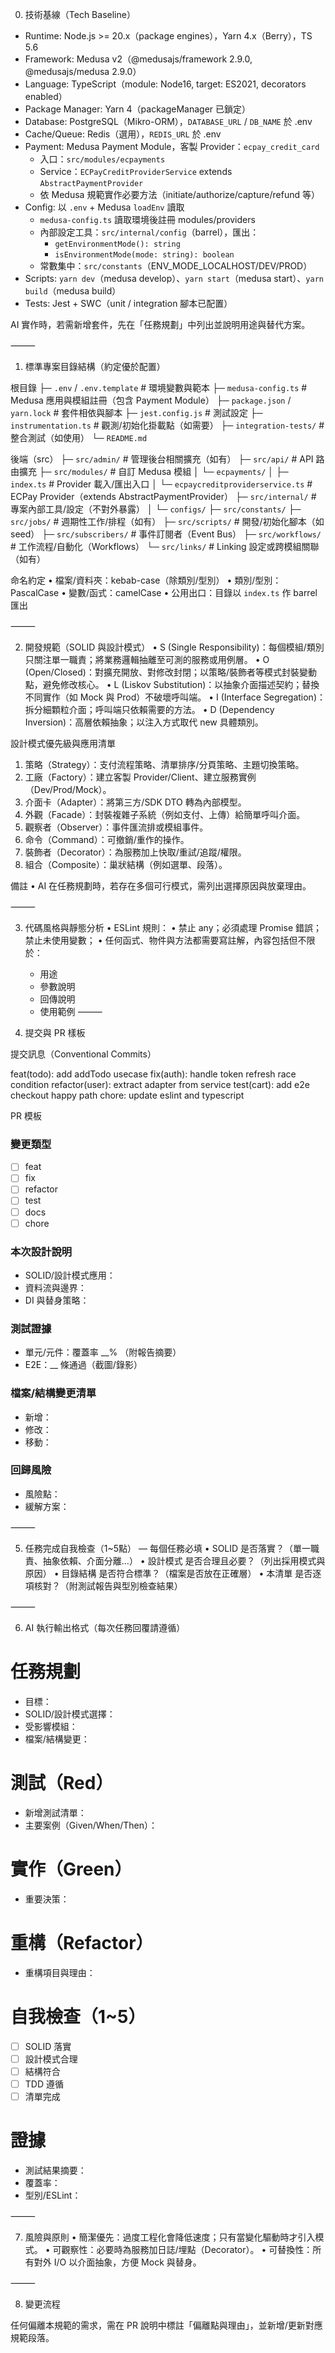 0. 技術基線（Tech Baseline）

- Runtime: Node.js >= 20.x（package engines），Yarn 4.x（Berry），TS 5.6
- Framework: Medusa v2（@medusajs/framework 2.9.0, @medusajs/medusa 2.9.0）
- Language: TypeScript（module: Node16, target: ES2021, decorators enabled）
- Package Manager: Yarn 4（packageManager 已鎖定）
- Database: PostgreSQL（Mikro-ORM），`DATABASE_URL` / `DB_NAME` 於 .env
- Cache/Queue: Redis（選用），`REDIS_URL` 於 .env
- Payment: Medusa Payment Module，客製 Provider：`ecpay_credit_card`
  - 入口：`src/modules/ecpayments`
  - Service：`ECPayCreditProviderService` extends `AbstractPaymentProvider`
  - 依 Medusa 規範實作必要方法（initiate/authorize/capture/refund 等）
- Config: 以 `.env` + Medusa `loadEnv` 讀取
  - `medusa-config.ts` 讀取環境後註冊 modules/providers
  - 內部設定工具：`src/internal/config`（barrel），匯出：
    - `getEnvironmentMode(): string`
    - `isEnvironmentMode(mode: string): boolean`
  - 常數集中：`src/constants`（ENV_MODE_LOCALHOST/DEV/PROD）
- Scripts: `yarn dev`（medusa develop）、`yarn start`（medusa start）、`yarn build`（medusa build）
- Tests: Jest + SWC（unit / integration 腳本已配置）

AI 實作時，若需新增套件，先在「任務規劃」中列出並說明用途與替代方案。

⸻

1. 標準專案目錄結構（約定優於配置）

根目錄
├─ `.env` / `.env.template`        # 環境變數與範本
├─ `medusa-config.ts`               # Medusa 應用與模組註冊（包含 Payment Module）
├─ `package.json` / `yarn.lock`     # 套件相依與腳本
├─ `jest.config.js`                 # 測試設定
├─ `instrumentation.ts`             # 觀測/初始化掛載點（如需要）
├─ `integration-tests/`             # 整合測試（如使用）
└─ `README.md`

後端（src）
├─ `src/admin/`                     # 管理後台相關擴充（如有）
├─ `src/api/`                       # API 路由擴充
├─ `src/modules/`                   # 自訂 Medusa 模組
│  └─ `ecpayments/`
│     ├─ `index.ts`                 # Provider 載入/匯出入口
│     └─ `ecpaycreditproviderservice.ts`  # ECPay Provider（extends AbstractPaymentProvider）
├─ `src/internal/`                  # 專案內部工具/設定（不對外暴露）
│  └─ `configs/`
├─ `src/constants/`
├─ `src/jobs/`                      # 週期性工作/排程（如有）
├─ `src/scripts/`                   # 開發/初始化腳本（如 seed）
├─ `src/subscribers/`               # 事件訂閱者（Event Bus）
├─ `src/workflows/`                 # 工作流程/自動化（Workflows）
└─ `src/links/`                     # Linking 設定或跨模組關聯（如有）

命名約定
• 檔案/資料夾：kebab-case（除類別/型別）
• 類別/型別：PascalCase
• 變數/函式：camelCase
• 公用出口：目錄以 `index.ts` 作 barrel 匯出

⸻

2. 開發規範（SOLID 與設計模式）
  •	S (Single Responsibility)：每個模組/類別只關注單一職責；將業務邏輯抽離至可測的服務或用例層。
  •	O (Open/Closed)：對擴充開放、對修改封閉；以策略/裝飾者等模式封裝變動點，避免修改核心。
  •	L (Liskov Substitution)：以抽象介面描述契約；替換不同實作（如 Mock 與 Prod）不破壞呼叫端。
  •	I (Interface Segregation)：拆分細顆粒介面；呼叫端只依賴需要的方法。
  •	D (Dependency Inversion)：高層依賴抽象；以注入方式取代 new 具體類別。

  設計模式優先級與應用清單
  1.	策略（Strategy）：支付流程策略、清單排序/分頁策略、主題切換策略。
  2.	工廠（Factory）：建立客製 Provider/Client、建立服務實例（Dev/Prod/Mock）。
  3.	介面卡（Adapter）：將第三方/SDK DTO 轉為內部模型。
  4.	外觀（Facade）：封裝複雜子系統（例如支付、上傳）給簡單呼叫介面。
  5.	觀察者（Observer）：事件匯流排或模組事件。
  6.	命令（Command）：可撤銷/重作的操作。
  7.	裝飾者（Decorator）：為服務加上快取/重試/追蹤/權限。
  8.	組合（Composite）：巢狀結構（例如選單、段落）。

  備註
  •	AI 在任務規劃時，若存在多個可行模式，需列出選擇原因與放棄理由。

⸻

3. 代碼風格與靜態分析
	•	ESLint 規則：
	•	禁止 any；必須處理 Promise 錯誤；禁止未使用變數；
  • 任何函式、物件與方法都需要寫註解，內容包括但不限於：
      - 用途
      - 參數說明
      - 回傳說明
      - 使用範例
⸻

4. 提交與 PR 樣板

提交訊息（Conventional Commits）

feat(todo): add addTodo usecase
fix(auth): handle token refresh race condition
refactor(user): extract adapter from service
test(cart): add e2e checkout happy path
chore: update eslint and typescript

PR 模板

### 變更類型
- [ ] feat
- [ ] fix
- [ ] refactor
- [ ] test
- [ ] docs
- [ ] chore

### 本次設計說明
- SOLID/設計模式應用：
- 資料流與邊界：
- DI 與替身策略：

### 測試證據
- 單元/元件：覆蓋率  __% （附報告摘要）
- E2E：__ 條通過（截圖/錄影）

### 檔案/結構變更清單
- 新增：
- 修改：
- 移動：

### 回歸風險
- 風險點：
- 緩解方案：


⸻

5. 任務完成自我檢查（1~5點） — 每個任務必填
	•	SOLID 是否落實？（單一職責、抽象依賴、介面分離…）
	•	設計模式 是否合理且必要？（列出採用模式與原因）
	•	目錄結構 是否符合標準？（檔案是否放在正確層）
	•	本清單 是否逐項核對？（附測試報告與型別檢查結果）

⸻

6. AI 執行輸出格式（每次任務回覆請遵循）

# 任務規劃
- 目標：
- SOLID/設計模式選擇：
- 受影響模組：
- 檔案/結構變更：

# 測試（Red）
- 新增測試清單：
- 主要案例（Given/When/Then）：

# 實作（Green）
- 重要決策：

# 重構（Refactor）
- 重構項目與理由：

# 自我檢查（1~5）
- [ ] SOLID 落實
- [ ] 設計模式合理
- [ ] 結構符合
- [ ] TDD 遵循
- [ ] 清單完成

# 證據
- 測試結果摘要：
- 覆蓋率：
- 型別/ESLint：

⸻

7. 風險與原則
	•	簡潔優先：過度工程化會降低速度；只有當變化驅動時才引入模式。
	•	可觀察性：必要時為服務加日誌/埋點（Decorator）。
	•	可替換性：所有對外 I/O 以介面抽象，方便 Mock 與替身。

⸻

8. 變更流程

任何偏離本規範的需求，需在 PR 說明中標註「偏離點與理由」，並新增/更新對應規範段落。
